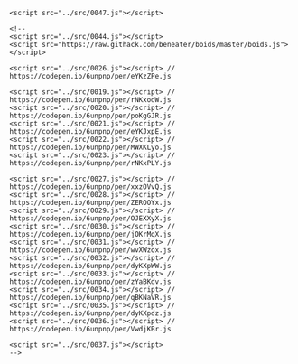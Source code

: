 <!doctype html>
<html>
  <head>
    <!--
    <script id="MathJax-script" async
      src="https://cdn.jsdelivr.net/npm/mathjax@3/es5/tex-chtml.js">
    </script>
    -->
    <!--
    <link rel="stylesheet" type="text/css" href="http://tikzjax.com/v1/fonts.css">
    <script src="http://tikzjax.com/v1/tikzjax.js"></script>
    -->
  </head>
  <body>
    <!--
    url https://stackoverflow.com/a/18049842/9475509
    url https://github.com/beneater/boids/blob/master/boids.js
    url https://raw.githack.com/
    url https://raw.githack.com/beneater/boids/master/boids.js
    -->
    
    <script src="../src/0047.js"></script>    
    
    <!--
    <script src="../src/0044.js"></script>
    <script src="https://raw.githack.com/beneater/boids/master/boids.js"></script>
    
    <script src="../src/0026.js"></script> // https://codepen.io/6unpnp/pen/eYKzZPe.js
    
    <script src="../src/0019.js"></script> // https://codepen.io/6unpnp/pen/rNKxodW.js
    <script src="../src/0020.js"></script> // https://codepen.io/6unpnp/pen/poKgGJR.js
    <script src="../src/0021.js"></script> // https://codepen.io/6unpnp/pen/eYKJxpE.js
    <script src="../src/0022.js"></script> // https://codepen.io/6unpnp/pen/MWXKLyo.js
    <script src="../src/0023.js"></script> // https://codepen.io/6unpnp/pen/rNKxPLY.js
    
    <script src="../src/0027.js"></script> // https://codepen.io/6unpnp/pen/xxzOVvQ.js
    <script src="../src/0028.js"></script> // https://codepen.io/6unpnp/pen/ZEROOYx.js
    <script src="../src/0029.js"></script> // https://codepen.io/6unpnp/pen/OJEXXyX.js
    <script src="../src/0030.js"></script> // https://codepen.io/6unpnp/pen/jOKrMqX.js
    <script src="../src/0031.js"></script> // https://codepen.io/6unpnp/pen/wvXWzox.js
    <script src="../src/0032.js"></script> // https://codepen.io/6unpnp/pen/dyKXpWW.js
    <script src="../src/0033.js"></script> // https://codepen.io/6unpnp/pen/zYaBKdv.js
    <script src="../src/0034.js"></script> // https://codepen.io/6unpnp/pen/qBKNaVR.js
    <script src="../src/0035.js"></script> // https://codepen.io/6unpnp/pen/dyKXpdz.js
    <script src="../src/0036.js"></script> // https://codepen.io/6unpnp/pen/VwdjKBr.js
    
    <script src="../src/0037.js"></script>
    -->
  </body>
</html>
